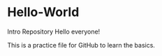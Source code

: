 # Hello-World
Intro Repository
Hello everyone!

This is a practice file for GitHub to learn the basics.
